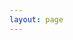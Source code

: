 ```yaml
---
layout: page
---
```


<script lang="ts" setup>
import navigation from '../../.vitepress/views/navigation.vue';
</script>

<navigation 
    uid="48a68f91-784c-4f66-a572-e9c6e1df5d56"
    :superlink="[
        {
          uuid:'8623033a-a82b-4a8c-a8c0-d33bd9809945',
          title: '阿里云',
          icon: 'https://picgo-2022.oss-cn-beijing.aliyuncs.com/202309011601997.png',
          href: 'https://www.aliyun.com/',
          description: '上云就上阿里云'
        },
        {
          uuid:'59e82f89-0e2c-4fe5-8a45-6104030bb4d6',
          title: '腾讯云',
          icon: 'https://picgo-2022.oss-cn-beijing.aliyuncs.com/202309011602708.png',
          href: 'https://cloud.tencent.com/',
          description: '产业智变 云启未来'
        },
        {
          uuid:'7f6e4798-ec45-4fe7-a99c-182d3615bd60',
          title: '公众号平台',
          icon: 'https://res.wx.qq.com/a/wx_fed/assets/res/NTI4MWU5.ico',
          href: 'https://mp.weixin.qq.com/',
          description: '公众号平台'
        },
        {
          uuid:'e5e374ce-2088-41fa-b0e8-5a0ea0699090',
          title: '公众号测试平台',
          icon: 'https://res.wx.qq.com/a/wx_fed/assets/res/NTI4MWU5.ico',
          href:
            'https://mp.weixin.qq.com/debug/cgi-bin/sandbox?t=sandbox/login',
          description: '公众号测试平台',
        },
        {
          uuid:'0dc8ac6c-0591-48a4-a695-95d0c620b482',
          title: '旷世FaceId',
          icon: 'https://assets.faceid.com/static/assets/favicon.ico',
          href: 'https://faceid.com/',
          description: '旷世FaceId后台'
        },
        {
          uuid:'82b6a457-af19-4e86-bfa4-b49f685db658',
          title: 'betaqr应用托管',
          icon: 'https://www.betaqr.com/favicon.ico',
          href: 'https://betaqr.com/apps',
          description: 'betaqr 原fir.im'
        }
    ]"
/>

<style>
.VPPage {
  padding: 0 20px;
}
</style>
